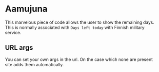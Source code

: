 # Aamujuna

This marvelous piece of code allows the user to show the remaining days. This is normally associated with `Days left today` with Finnish military service.

## URL args

You can set your own args in the url. On the case which none are present site adds them automatically.
